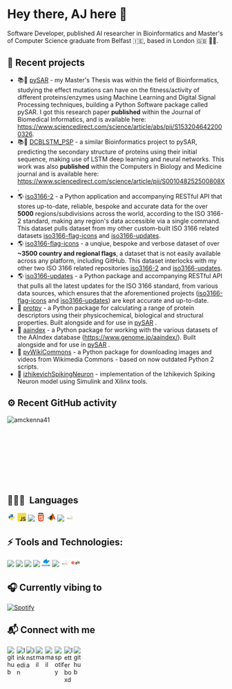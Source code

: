# Hey there, AJ here 🤘
<!-- <img src="https://media.giphy.com/media/KGMzZvWa5su2O5LCVR/giphy.gif" width="10px">
 -->
Software Developer, published AI researcher in Bioinformatics and Master's of Computer Science graduate from Belfast 🇮🇪, based in London 🇬🇧 🧑‍💻. 

<!-- I've worked on a variety of diverse projects from building a protein function prediction pipeline ([pySAR](https://github.com/amckenna41/pySAR)) to a whole suite of applications around the ISO 3166 country code standard ([iso3166-2](https://github.com/amckenna41/iso3166-2), [iso3166-updates](https://github.com/amckenna41/iso3166-updates), [iso3166-flag-icons](https://github.com/amckenna41/iso3166-flag-icons)). -->

<!-- Check out my [website](https://) (<i>coming soon</i>) 🔭 
 -->
 ## 📁 Recent projects
- 📚🔭 [pySAR](https://github.com/amckenna41/pySAR) - my Master's Thesis was within the field of Bioinformatics, studying the effect mutations can have on the fitness/activity of different proteins/enzymes using Machine Learning and Digital Signal Processing techniques, building a Python Software package called pySAR. I got this research paper **published** within the Journal of Biomedical Informatics, and is available here: https://www.sciencedirect.com/science/article/abs/pii/S1532046422000326.
- 📚🔭 [DCBLSTM_PSP](https://github.com/amckenna41/DCBLSTM_PSP) - a similar Bioinformatics project to pySAR, predicting the secondary structure of proteins using their initial sequence, making use of LSTM deep learning and neural networks. This work was also **published** within the Computers in Biology and Medicine journal and is available here: https://www.sciencedirect.com/science/article/pii/S001048252500808X.
- 🌎 [iso3166-2](https://github.com/amckenna41/iso3166-2) - a Python application and accompanying RESTful API that stores up-to-date, reliable, bespoke and accurate data for the over **5000** regions/subdivisions across the world, according to the ISO 3166-2 standard, making any region's data accessible via a single command. This dataset pulls dataset from my other custom-built ISO 3166 related datasets [iso3166-flag-icons](https://github.com/amckenna41/iso3166-flag-icons) and [iso3166-updates](https://github.com/amckenna41/iso3166-updates).
- 🌎 [iso3166-flag-icons](https://github.com/amckenna41/iso3166-flag-icons) - a unqiue, bespoke and verbose dataset of over **~3500 country and regional flags**, a dataset that is not easily available across any platform, including GitHub. This dataset interlocks with my other two ISO 3166 related repositories [iso3166-2](https://github.com/amckenna41/iso3166-2) and [iso3166-updates](https://github.com/amckenna41/iso3166-updates).
- 🌎 [iso3166-updates](https://github.com/amckenna41/iso3166-updates) - a Python package and accompanying RESTful API that pulls all the latest updates for the ISO 3166 standard, from various data sources, which ensures that the aforementioned projects ([iso3166-flag-icons](https://github.com/amckenna41/iso3166-flag-icons) and [iso3166-updates](https://github.com/amckenna41/iso3166-updates)) are kept accurate and up-to-date.
- 🧬 [protpy](https://github.com/amckenna41/protPy) - a Python package for calculating a range of protein descriptors using their physicochemical, biological and structural properties. Built alongside and for use in [pySAR](https://github.com/amckenna41/pySAR) .
- 🧬 [aaindex](https://github.com/amckenna41/aaindex) - a Python package for working with the various datasets of the AAIndex database (https://www.genome.jp/aaindex/). Built alongside and for use in [pySAR](https://github.com/amckenna41/pySAR) .
- 📕 [pyWikiCommons](https://github.com/amckenna41/pyWikiCommons) - a Python package for downloading images and videos from Wikimedia Commons - based on now outdated Python 2 scripts.
- 🧠 [izhikevichSpikingNeuron](https://github.com/amckenna41/izhikevich-spiking-neuron) - implementation of the Izhikevich Spiking Neuron model using Simulink and Xilinx tools.

  
<!-- <-- 👯 Looking to collaborate on any data science, machine learning and or bioinformatics related projects. --> 

## ⚙️ Recent GitHub activity                                                  
<img align="left" alt="amckenna41" src="https://github-readme-stats-git-master.amckenna41.vercel.app/api?username=amckenna41&show_icons=true&theme=tokyonight"  />

<!-- ### Spotify Playing 🎧
[<img align="left" src="https://now-playing-codestackr.vercel.app/api/spotify-playing" alt="amckenna Spotify Playing" width="350" />](https://open.spotify.com/user/a9npRdzhR7uzv1aL3cKugw) -->

<br>
<br>
<br>
<br>
<br>
<br>
<br>
<br>
<br>

## 👨🏻‍💻 &nbsp;Languages

<!-- [![Top Langs](https://github-readme-stats.vercel.app/api/top-langs/?username=amckenna41&layout=compact)](https://github.com/anuraghazra/github-readme-stats)
 -->
<code><img height="20" src="https://raw.githubusercontent.com/github/explore/80688e429a7d4ef2fca1e82350fe8e3517d3494d/topics/python/python.png"></code>
<code><img height="20" src="https://raw.githubusercontent.com/github/explore/80688e429a7d4ef2fca1e82350fe8e3517d3494d/topics/javascript/javascript.png"></code>
<code><img height="20" src="https://img.shields.io/badge/-CSS-05122A?style=flat&logo=CSS3&logoColor=1572B6"></code>
<code><img height="20" src="https://raw.githubusercontent.com/github/explore/80688e429a7d4ef2fca1e82350fe8e3517d3494d/topics/html/html.png"></code>
<code><img height="20" src="https://raw.githubusercontent.com/github/explore/80688e429a7d4ef2fca1e82350fe8e3517d3494d/topics/matlab/matlab.png"></code>
<code><img height="20" src="https://img.shields.io/badge/-R-05122A?style=flat&logo=R&logoColor=276DC3"></code>
<code><img height="20" src="https://raw.githubusercontent.com/github/explore/80688e429a7d4ef2fca1e82350fe8e3517d3494d/topics/mysql/mysql.png"></code>

## ⚡ Tools and Technologies:

<code><img height="20" src="https://raw.githubusercontent.com/gilbarbara/logos/master/logos/aws.svg"></code>
<code><img height="20" src="https://raw.githubusercontent.com/gilbarbara/logos/master/logos/google-cloud.svg"></code>
<code><img height="20" src="https://img.shields.io/badge/-Visual%20Studio%20Code-05122A?style=flat&logo=visual-studio-code&logoColor=007ACC"></code>
<code><img height="20" src="https://img.shields.io/badge/-React-000?&logo=React"></code>
<code><img height="20" src="https://raw.githubusercontent.com/github/explore/80688e429a7d4ef2fca1e82350fe8e3517d3494d/topics/docker/docker.png"></code>
<code><img height="20" src="https://img.shields.io/badge/-TensorFlow-000?&logo=TensorFlow"></code>
<code><img height="20" src="https://raw.githubusercontent.com/github/explore/80688e429a7d4ef2fca1e82350fe8e3517d3494d/topics/mysql/mysql.png"></code>
<code><img height="20" src="https://raw.githubusercontent.com/github/explore/80688e429a7d4ef2fca1e82350fe8e3517d3494d/topics/git/git.png"></code>
<!--
<code><img height="20" src="https://media.trustradius.com/product-logos/bS/I8/UO2UCI37TC30-180x180.PNG"></code> -->

<!--
## 📦 Libraries and packages

<code><img height="20" src="https://cdn.svgporn.com/logos/pandas-icon.svg"></code>
<code><img height="20" src="https://cdn.svgporn.com/logos/flask.svg"></code>
<code><img height="20" src="https://cdn.svgporn.com/logos/matplotlib-icon.svg"></code>
<code><img height="20" src="https://cdn.svgporn.com/logos/seaborn-icon.svg"></code>
--> 

## 🎧 Currently vibing to
[![Spotify](https://novatorem-amckenna41.vercel.app/api/spotify?background_color=0d1117&border_color=ffffff)](https://open.spotify.com/user/bantihistamines)


## 📬 Connect with me

[<img align="left" alt="github" width="22px" src="https://cdn.jsdelivr.net/npm/simple-icons@v3/icons/github.svg" />][github]
[<img align="left" alt="linkedin" width="22px" src="https://cdn.jsdelivr.net/npm/simple-icons@v3/icons/linkedin.svg" />][linkedin]
[<img align="left" alt="insta" width="22px" src="https://raw.githubusercontent.com/gilbarbara/logos/master/logos/instagram-icon.svg"/>][insta]
[<img align="left" alt="mail" width="22px" src="https://cdn.jsdelivr.net/npm/simple-icons@v3/icons/gmail.svg" />][gmail]
[<img align="left" alt="mail" width="22px" src="https://cdn.jsdelivr.net/npm/simple-icons@v3/icons/medium.svg" />][medium]
[<img align="left" alt="spotify" width="22px" src="https://cdn.jsdelivr.net/npm/simple-icons@v3/icons/spotify.svg" />][spotify]
[<img align="left" alt="letterboxd" width="22px" src="https://a.ltrbxd.com/logos/letterboxd-decal-dots-pos-mono.svg" />][letterboxd]
[<img align="left" alt="github" width="22px" src="https://searchvectorlogo.com/wp-content/uploads/2021/10/npm-inc-logo-vector.png" />][npm]

<br> 


[linkedin]: https://www.linkedin.com/in/adam-mckenna-7a5b22151/
[github]: https://github.com/amckenna41
[insta]: https://www.instagram.com/aj.dev/
[gmail]: mailto:amckenna41@qub.ac.uk
[spotify]: https://open.spotify.com/user/bantihistamines?si=1a62120accf84add
[medium]: https://medium.com/@ajmckenna69
[letterboxd]: https://letterboxd.com/ajmck98/
[npm]: https://www.npmjs.com/~ajmck

<!--To Do:
* Add more badges and logos etc 
* Add resume 
* Gifs or vector of coding/developing -->

